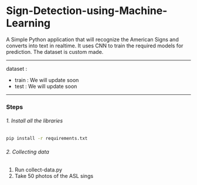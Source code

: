 # Sign-Detection-using-Machine-Learning

A Simple Python application that will recognize the American Signs and converts into text in realtime. It uses CNN to train the required models for prediction. The dataset is custom made.

---

dataset :

- train : We will update soon
- test : We will update soon

---

### Steps

###### 1. Install all the libraries

```bash
pip install -r requirements.txt
```

###### 2. Collecting data

1.  Run collect-data.py
1.  Take 50 photos of the ASL sings
